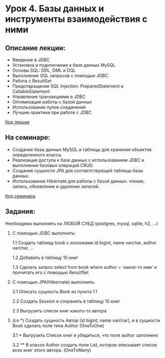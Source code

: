# Урок 4. Базы данных и инструменты взаимодействия с ними

## Описание лекции:

- Введение в JDBC
- Установка и подключение к базе данных MySQL
- Основы SQL: DDL, DML и DQL
- Выполнение SQL запросов с помощью JDBC
- Работа с ResultSet
- Предотвращение SQL Injection: PreparedStatement и CallableStatement
- Управление транзакциями в JDBC
- Оптимизация работы с базой данных
- Использование пулов соединений
- Лучшие практики при работе с JDBC

[Код лекции](https://github.com/MikhailAkulov/Java_Junior/tree/main/src/main/java/ru/gb/examples/Example_4/Lecture)

## На семинаре:

- Создание базы данных MySQL и таблицы для хранения объектов определенного класса.
- Реализация доступа к базе данных с использованием JDBC и выполнение базовых операций CRUD.
- Создание сущности JPA для соответствующей таблицы базы данных.
- Использование Hibernate для работы с базой данных: чтение, запись, обновление и удаление записей.

[Код семинара](https://github.com/MikhailAkulov/Java_Junior/tree/main/src/main/java/ru/gb/examples/Example_4/Seminar)

## Задания:

Необходимо выполнять на ЛЮБОЙ СУБД (postgres, mysql, sqlite, h2, ...)

1. С помощью JDBC выполнить:

    1.1 Создать таблицу book с колонками id bigint, name varchar, author varchar, ...

    1.2 Добавить в таблицу 10 книг

    1.3 Сделать запрос select from book where author = 'какое-то имя' и прочитать его с помощью ResultSet
    
2. С помощью JPA(Hibernate) выполнить:

    2.1 Описать сущность Book из пункта 1.1

    2.2 Создать Session и сохранить в таблицу 10 книг

    2.3 Выгрузить список книг какого-то автора

3. (со *) Создать сущность Автор (id bigint, name varchar), и в сущности Book сделать поле типа Author (OneToOne)

    3.1 * Выгрузить Список книг и убедиться, что поле author заполнено

    3.2 ** В классе Author создать поле List<Book>, которое описывает список всех книг этого автора. (OneToMany)